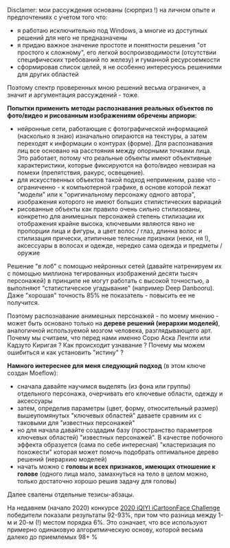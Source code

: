 Disclamer: мои рассуждения основаны (сюрприз !) на личном опыте и предпочтениях с учетом того что:
- я работаю исключительно под Windows, а многие из доступных решений для него не предназначены
- я придаю важное значение простоте и понятности решения "от простого к сложному", 
  его легкой воспроизводимости (отсутствии специфических требований по железу) и гуманной ресурсоемкости
- сформировав список целей, я не особенно интересуюсь решениями для других областей

Поэтому спектр проверенных мною решений весьма ограничен, а значит и аргументация рассуждений - тоже.

**Попытки применить методы распознавания реальных объектов по фото/видео и рисованным изображениям обречены априори:**
- нейронные сети, работающие с фотографической информацией (насколько я знаю) изначально опираются на текстуры, а затем переходят
к информации о контурах (форме). Для распознавания лиц все основано на расстояния между опорными точками лица. Это работает,
потому что реальные объекты имеют объективные характеристики, которые фиксируются на фото/видео невзирая на помехи (препятствия, ракурс, освещение).
- для искусственных объектов такой подход неприменим, разве что - ограниченно - к компьютерной графике, в основе которой лежат "модели" или
к "оригинальному персонажу одного автора", изображения которого не имеют больших стилистических вариаций
- рисованные объекты как правило очень сильно стилизованы, конкретно для анимешных персонажей степень стилизации их отображения крайне высока,
ключевыми являются явно не пропорции лица и фигуры, а цвет волос / глаз, длинна волос и стилизация прически, атипичные телесные признаки (неки, ня !), 
аксессуары в волосах и одежде, нередко сама одежда и предметы / оружие  

Решение "в лоб" с помощью нейронных сетей (давайте натренируем их с помощью миллиона тегированных изображений десяти тысяч персонажей)
в принципе не могут работать с высокой точностью, а выполняют "статистическое угадывание" (например Deep Danbooru).
Даже "хорошая" точность 85% не показатель - повысить ее не получится.

Поэтому распознавание анимешных персонажей - по моему мнению - может быть основано только на **дереве решений (иерархии моделей)**, аналогичной
используемой мозгом человека, разглядывающего арт. Почему мы считаем, что перед нами именно Сорю Аска Ленгли или Кадзуто Киригая ?
Как происходит узнавание ? Почему мы можем ошибиться и как установить "истину" ? 

**Намного интереснее для меня следующий подход** (в этом ключе создан Moeflow):
- сначала давайте научимся выделять (из фона или группы) отдельного персонажа, очерчивать его ключевые области, одежду и аксессуары
- затем, определив параметры (цвет, форму, относительный размер) вышеупомянутых "ключевых областей" даваете сравним их с таковыми для "известных персонажей"
- но для начала давайте создадим базу (пространство параметров ключевых областей) "известных персонажей". В качестве побочного эффекта образуется 
(сама по себе интересная) "кластеризация по похожести" которая может помочь подобрать оптимальное дерево решений (иерархию моделей)
- начать можно с **головы и всех признаков, имеющих отношение к голове** (одного лица мало, замахнуться на тело в целом можно, 
только достаточно хорошо решив задачу для головы) 

Далее свалены отдельные тезисы-абзацы.

На недавнем (начало 2020) конкурсе [2020 iQIYI iCartoonFace Challenge](http://challenge.ai.iqiyi.com/detail?raceId=5def71b4e9fcf68aef76a75e) 
победители показали результаты 92-93%, при том что разница между 1-м и 20-м (!) местом порядка 6%. 
Это означает, что все используют примерно одинаковую алгоритмическую основу, которой весьма далеко до приемлемых 98+ %

